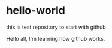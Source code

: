 # hello-world
this is test repository to start with github


Hello all,
I'm learning how github works.
